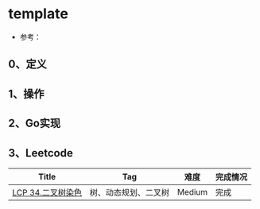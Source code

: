 # template

- 参考：

## 0、定义

## 1、操作

## 2、Go实现

## 3、Leetcode

| Title                                                                   | Tag        | 难度     | 完成情况 |
|-------------------------------------------------------------------------|------------|--------|------|
| [LCP 34.二叉树染色](https://leetcode-cn.com/problems/er-cha-shu-ran-se-UGC/) | 树、动态规划、二叉树 | Medium | 完成   |